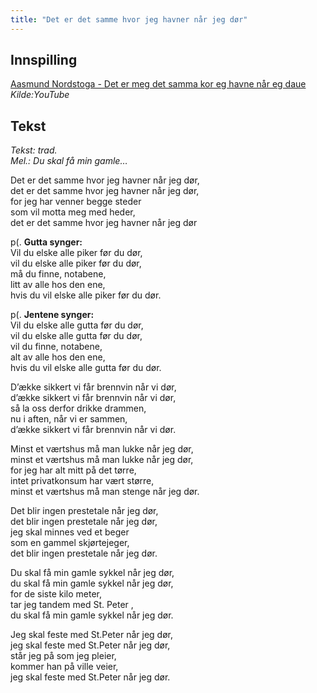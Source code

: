 ```yaml
---
title: "Det er det samme hvor jeg havner når jeg dør"
---
```


Innspilling
-----------

[Aasmund Nordstoga - Det er meg det samma kor eg havne når eg daue][]
*Kilde:YouTube*

Tekst
-----

*Tekst: trad.*  
*Mel.: Du skal få min gamle…*

Det er det samme hvor jeg havner når jeg dør,  
det er det samme hvor jeg havner når jeg dør,  
for jeg har venner begge steder  
som vil motta meg med heder,  
det er det samme hvor jeg havner når jeg dør

p(. **Gutta synger:**  
Vil du elske alle piker før du dør,  
vil du elske alle piker før du dør,  
må du finne, notabene,  
litt av alle hos den ene,  
hvis du vil elske alle piker før du dør.

p(. **Jentene synger:**  
Vil du elske alle gutta før du dør,  
vil du elske alle gutta før du dør,  
vil du finne, notabene,  
alt av alle hos den ene,  
hvis du vil elske alle gutta før du dør.

D’ække sikkert vi får brennvin når vi dør,  
d’ække sikkert vi får brennvin når vi dør,  
så la oss derfor drikke drammen,  
nu i aften, når vi er sammen,  
d’ække sikkert vi får brennvin når vi dør.

Minst et værtshus må man lukke når jeg dør,  
minst et værtshus må man lukke når jeg dør,  
for jeg har alt mitt på det tørre,  
intet privatkonsum har vært større,  
minst et værtshus må man stenge når jeg dør.

Det blir ingen prestetale når jeg dør,  
det blir ingen prestetale når jeg dør,  
jeg skal minnes ved et beger  
som en gammel skjørtejeger,  
det blir ingen prestetale når jeg dør.

Du skal få min gamle sykkel når jeg dør,  
du skal få min gamle sykkel når jeg dør,  
for de siste kilo meter,  
tar jeg tandem med St. Peter ,  
du skal få min gamle sykkel når jeg dør.

Jeg skal feste med St.Peter når jeg dør,  
jeg skal feste med St.Peter når jeg dør,  
står jeg på som jeg pleier,  
kommer han på ville veier,  
jeg skal feste med St.Peter når jeg dør.

  [Aasmund Nordstoga - Det er meg det samma kor eg havne når eg daue]: http://www.youtube.com/watch?v=TmyzHq1AY2U